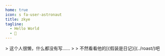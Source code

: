 ```yaml
---
home: true
icon: s fa-user-astronaut
title: zkye
tagline:
  - Hello World
  - 🍻
---
```


<center>
    <i class="fab fa-simplybuilt"></i>
</center>
> 这个人很懒，什么都没有写……
>
> 不然看看他的[《假装是日记》](../roast/)吧
